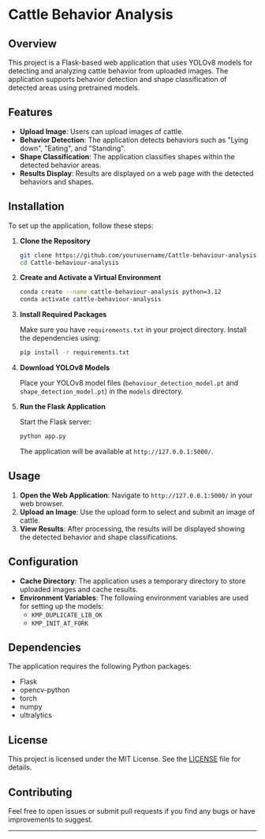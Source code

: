 
# Cattle Behavior Analysis

## Overview

This project is a Flask-based web application that uses YOLOv8 models for detecting and analyzing cattle behavior from uploaded images. The application supports behavior detection and shape classification of detected areas using pretrained models.

## Features

- **Upload Image**: Users can upload images of cattle.
- **Behavior Detection**: The application detects behaviors such as "Lying down", "Eating", and "Standing".
- **Shape Classification**: The application classifies shapes within the detected behavior areas.
- **Results Display**: Results are displayed on a web page with the detected behaviors and shapes.

## Installation

To set up the application, follow these steps:

1. **Clone the Repository**

   ```bash
   git clone https://github.com/yourusername/Cattle-behaviour-analysis.git
   cd Cattle-behaviour-analysis
   ```

2. **Create and Activate a Virtual Environment**

   ```bash
   conda create --name cattle-behaviour-analysis python=3.12
   conda activate cattle-behaviour-analysis
   ```

3. **Install Required Packages**

   Make sure you have `requirements.txt` in your project directory. Install the dependencies using:

   ```bash
   pip install -r requirements.txt
   ```

4. **Download YOLOv8 Models**

   Place your YOLOv8 model files (`behaviour_detection_model.pt` and `shape_detection_model.pt`) in the `models` directory.

5. **Run the Flask Application**

   Start the Flask server:

   ```bash
   python app.py
   ```

   The application will be available at `http://127.0.0.1:5000/`.

## Usage

1. **Open the Web Application**: Navigate to `http://127.0.0.1:5000/` in your web browser.
2. **Upload an Image**: Use the upload form to select and submit an image of cattle.
3. **View Results**: After processing, the results will be displayed showing the detected behavior and shape classifications.

## Configuration

- **Cache Directory**: The application uses a temporary directory to store uploaded images and cache results.
- **Environment Variables**: The following environment variables are used for setting up the models:
  - `KMP_DUPLICATE_LIB_OK`
  - `KMP_INIT_AT_FORK`

## Dependencies

The application requires the following Python packages:

- Flask
- opencv-python
- torch
- numpy
- ultralytics

## License

This project is licensed under the MIT License. See the [LICENSE](LICENSE) file for details.

## Contributing

Feel free to open issues or submit pull requests if you find any bugs or have improvements to suggest.

---